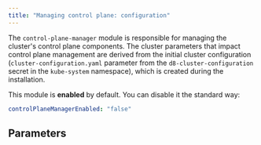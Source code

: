 ```yaml
---
title: "Managing control plane: configuration"
---
```


The `control-plane-manager` module is responsible for managing the cluster's control plane components. The cluster parameters that impact control plane management are derived from the initial cluster configuration (`cluster-configuration.yaml` parameter from the `d8-cluster-configuration` secret in the `kube-system` namespace), which is created during the installation.

This module is **enabled** by default. You can disable it the standard way:

```yaml
controlPlaneManagerEnabled: "false"
```

## Parameters

<!-- SCHEMA -->

